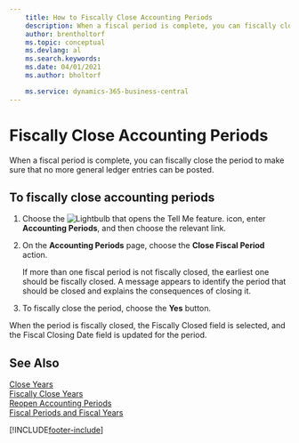 ```yaml
---
    title: How to Fiscally Close Accounting Periods
    description: When a fiscal period is complete, you can fiscally close the period to make sure that no more general ledger entries can be posted.
    author: brentholtorf
    ms.topic: conceptual
    ms.devlang: al
    ms.search.keywords:
    ms.date: 04/01/2021
    ms.author: bholtorf

    ms.service: dynamics-365-business-central
---
```

# Fiscally Close Accounting Periods
When a fiscal period is complete, you can fiscally close the period to make sure that no more general ledger entries can be posted.  

## To fiscally close accounting periods  

1.  Choose the ![Lightbulb that opens the Tell Me feature.](../../media/ui-search/search_small.png "Tell me what you want to do") icon, enter **Accounting Periods**, and then choose the relevant link.  
2.  On the **Accounting Periods** page, choose the **Close Fiscal Period** action.  

    If more than one fiscal period is not fiscally closed, the earliest one should be fiscally closed. A message appears to identify the period that should be closed and explains the consequences of closing it.  

3.  To fiscally close the period, choose the **Yes** button.  

When the period is fiscally closed, the Fiscally Closed field is selected, and the Fiscal Closing Date field is updated for the period.  

## See Also  
 [Close Years](how-to-close-years.md)   
 [Fiscally Close Years](how-to-fiscally-close-years.md)   
 [Reopen Accounting Periods](how-to-reopen-accounting-periods.md)   
 [Fiscal Periods and Fiscal Years](fiscal-periods-and-fiscal-years.md)


[!INCLUDE[footer-include](../../includes/footer-banner.md)]